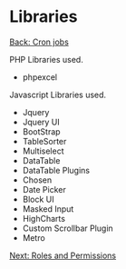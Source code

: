 Libraries
===

[Back: Cron jobs](crons.md)

PHP Libraries used.

* phpexcel

Javascript Libraries used.

* Jquery
* Jquery UI
* BootStrap
* TableSorter
* Multiselect
* DataTable
* DataTable Plugins
* Chosen
* Date Picker
* Block UI
* Masked Input
* HighCharts
* Custom Scrollbar Plugin
* Metro

[Next: Roles and Permissions](roles-permissions.md)